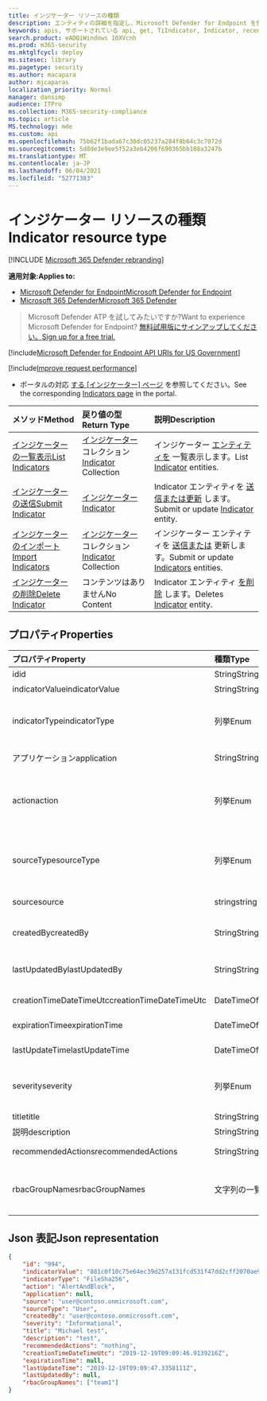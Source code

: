 ```yaml
---
title: インジケーター リソースの種類
description: エンティティの詳細を指定し、Microsoft Defender for Endpoint を使用してインジケーターの有効期限を定義します。
keywords: apis, サポートされている api, get, TiIndicator, Indicator, recent
search.product: eADQiWindows 10XVcnh
ms.prod: m365-security
ms.mktglfcycl: deploy
ms.sitesec: library
ms.pagetype: security
ms.author: macapara
author: mjcaparas
localization_priority: Normal
manager: dansimp
audience: ITPro
ms.collection: M365-security-compliance
ms.topic: article
MS.technology: mde
ms.custom: api
ms.openlocfilehash: 75b62f1bada67c30dc05237a284f8b64c3c7072d
ms.sourcegitcommit: 5d8de3e9ee5f52a3eb4206f690365bb108a3247b
ms.translationtype: MT
ms.contentlocale: ja-JP
ms.lasthandoff: 06/04/2021
ms.locfileid: "52771383"
---
```

# <a name="indicator-resource-type"></a><span data-ttu-id="03506-104">インジケーター リソースの種類</span><span class="sxs-lookup"><span data-stu-id="03506-104">Indicator resource type</span></span>

[!INCLUDE [Microsoft 365 Defender rebranding](../../includes/microsoft-defender.md)]

<span data-ttu-id="03506-105">**適用対象:**</span><span class="sxs-lookup"><span data-stu-id="03506-105">**Applies to:**</span></span>
- [<span data-ttu-id="03506-106">Microsoft Defender for Endpoint</span><span class="sxs-lookup"><span data-stu-id="03506-106">Microsoft Defender for Endpoint</span></span>](https://go.microsoft.com/fwlink/p/?linkid=2154037)
- [<span data-ttu-id="03506-107">Microsoft 365 Defender</span><span class="sxs-lookup"><span data-stu-id="03506-107">Microsoft 365 Defender</span></span>](https://go.microsoft.com/fwlink/?linkid=2118804)

> <span data-ttu-id="03506-108">Microsoft Defender ATP を試してみたいですか?</span><span class="sxs-lookup"><span data-stu-id="03506-108">Want to experience Microsoft Defender for Endpoint?</span></span> [<span data-ttu-id="03506-109">無料試用版にサインアップしてください。</span><span class="sxs-lookup"><span data-stu-id="03506-109">Sign up for a free trial.</span></span>](https://www.microsoft.com/microsoft-365/windows/microsoft-defender-atp?ocid=docs-wdatp-exposedapis-abovefoldlink) 


[!include[Microsoft Defender for Endpoint API URIs for US Government](../../includes/microsoft-defender-api-usgov.md)]

[!include[Improve request performance](../../includes/improve-request-performance.md)]


- <span data-ttu-id="03506-110">ポータルの対応 [する [インジケーター] ページ](https://securitycenter.windows.com/preferences2/custom_ti_indicators/files) を参照してください。</span><span class="sxs-lookup"><span data-stu-id="03506-110">See the corresponding [Indicators page](https://securitycenter.windows.com/preferences2/custom_ti_indicators/files) in the portal.</span></span> 

<span data-ttu-id="03506-111">メソッド</span><span class="sxs-lookup"><span data-stu-id="03506-111">Method</span></span>|<span data-ttu-id="03506-112">戻り値の型</span><span class="sxs-lookup"><span data-stu-id="03506-112">Return Type</span></span> |<span data-ttu-id="03506-113">説明</span><span class="sxs-lookup"><span data-stu-id="03506-113">Description</span></span>
:---|:---|:---
[<span data-ttu-id="03506-114">インジケーターの一覧表示</span><span class="sxs-lookup"><span data-stu-id="03506-114">List Indicators</span></span>](get-ti-indicators-collection.md) | <span data-ttu-id="03506-115">[インジケーター](ti-indicator.md) コレクション</span><span class="sxs-lookup"><span data-stu-id="03506-115">[Indicator](ti-indicator.md) Collection</span></span> | <span data-ttu-id="03506-116">インジケーター [エンティティを](ti-indicator.md) 一覧表示します。</span><span class="sxs-lookup"><span data-stu-id="03506-116">List [Indicator](ti-indicator.md) entities.</span></span>
[<span data-ttu-id="03506-117">インジケーターの送信</span><span class="sxs-lookup"><span data-stu-id="03506-117">Submit Indicator</span></span>](post-ti-indicator.md) | [<span data-ttu-id="03506-118">インジケーター</span><span class="sxs-lookup"><span data-stu-id="03506-118">Indicator</span></span>](ti-indicator.md) | <span data-ttu-id="03506-119">Indicator エンティティを [送信または更新](ti-indicator.md) します。</span><span class="sxs-lookup"><span data-stu-id="03506-119">Submit or update [Indicator](ti-indicator.md) entity.</span></span>
[<span data-ttu-id="03506-120">インジケーターのインポート</span><span class="sxs-lookup"><span data-stu-id="03506-120">Import Indicators</span></span>](import-ti-indicators.md) | <span data-ttu-id="03506-121">[インジケーター](ti-indicator.md) コレクション</span><span class="sxs-lookup"><span data-stu-id="03506-121">[Indicator](ti-indicator.md) Collection</span></span> | <span data-ttu-id="03506-122">インジケーター エンティティを [送信または](ti-indicator.md) 更新します。</span><span class="sxs-lookup"><span data-stu-id="03506-122">Submit or update [Indicators](ti-indicator.md) entities.</span></span>
[<span data-ttu-id="03506-123">インジケーターの削除</span><span class="sxs-lookup"><span data-stu-id="03506-123">Delete Indicator</span></span>](delete-ti-indicator-by-id.md) | <span data-ttu-id="03506-124">コンテンツはありません</span><span class="sxs-lookup"><span data-stu-id="03506-124">No Content</span></span> | <span data-ttu-id="03506-125">Indicator エンティティ [を削除](ti-indicator.md) します。</span><span class="sxs-lookup"><span data-stu-id="03506-125">Deletes [Indicator](ti-indicator.md) entity.</span></span>


## <a name="properties"></a><span data-ttu-id="03506-126">プロパティ</span><span class="sxs-lookup"><span data-stu-id="03506-126">Properties</span></span>
<span data-ttu-id="03506-127">プロパティ</span><span class="sxs-lookup"><span data-stu-id="03506-127">Property</span></span> |  <span data-ttu-id="03506-128">種類</span><span class="sxs-lookup"><span data-stu-id="03506-128">Type</span></span>    |   <span data-ttu-id="03506-129">説明</span><span class="sxs-lookup"><span data-stu-id="03506-129">Description</span></span>
:---|:---|:---
<span data-ttu-id="03506-130">id</span><span class="sxs-lookup"><span data-stu-id="03506-130">id</span></span> | <span data-ttu-id="03506-131">String</span><span class="sxs-lookup"><span data-stu-id="03506-131">String</span></span> | <span data-ttu-id="03506-132">Indicator エンティティ [の](ti-indicator.md) ID。</span><span class="sxs-lookup"><span data-stu-id="03506-132">Identity of the [Indicator](ti-indicator.md) entity.</span></span>
<span data-ttu-id="03506-133">indicatorValue</span><span class="sxs-lookup"><span data-stu-id="03506-133">indicatorValue</span></span> | <span data-ttu-id="03506-134">String</span><span class="sxs-lookup"><span data-stu-id="03506-134">String</span></span> | <span data-ttu-id="03506-135">Indicator の [値](ti-indicator.md)です。</span><span class="sxs-lookup"><span data-stu-id="03506-135">The value of the [Indicator](ti-indicator.md).</span></span>
<span data-ttu-id="03506-136">indicatorType</span><span class="sxs-lookup"><span data-stu-id="03506-136">indicatorType</span></span> | <span data-ttu-id="03506-137">列挙</span><span class="sxs-lookup"><span data-stu-id="03506-137">Enum</span></span> | <span data-ttu-id="03506-138">インジケーターの種類。</span><span class="sxs-lookup"><span data-stu-id="03506-138">Type of the indicator.</span></span> <span data-ttu-id="03506-139">指定できる値は、"FileSha1"、"FileSha256"、"IpAddress"、"DomainName" および "Url" です。</span><span class="sxs-lookup"><span data-stu-id="03506-139">Possible values are: "FileSha1", "FileSha256", "IpAddress", "DomainName" and "Url".</span></span>
<span data-ttu-id="03506-140">アプリケーション</span><span class="sxs-lookup"><span data-stu-id="03506-140">application</span></span> | <span data-ttu-id="03506-141">String</span><span class="sxs-lookup"><span data-stu-id="03506-141">String</span></span> | <span data-ttu-id="03506-142">インジケーターに関連付けられているアプリケーション。</span><span class="sxs-lookup"><span data-stu-id="03506-142">The application associated with the indicator.</span></span> 
<span data-ttu-id="03506-143">action</span><span class="sxs-lookup"><span data-stu-id="03506-143">action</span></span> | <span data-ttu-id="03506-144">列挙</span><span class="sxs-lookup"><span data-stu-id="03506-144">Enum</span></span> | <span data-ttu-id="03506-145">インジケーターが組織内で検出される場合に実行されるアクション。</span><span class="sxs-lookup"><span data-stu-id="03506-145">The action that will be taken if the indicator will be discovered in the organization.</span></span> <span data-ttu-id="03506-146">指定できる値は、"Alert"、"AlertAndBlock"、"Allowed" です。</span><span class="sxs-lookup"><span data-stu-id="03506-146">Possible values are: "Alert", "AlertAndBlock", and "Allowed".</span></span>
<span data-ttu-id="03506-147">sourceType</span><span class="sxs-lookup"><span data-stu-id="03506-147">sourceType</span></span> | <span data-ttu-id="03506-148">列挙</span><span class="sxs-lookup"><span data-stu-id="03506-148">Enum</span></span> | <span data-ttu-id="03506-149">"User" (ポータルからなど) ユーザーが作成したインジケーターの場合、API を介して自動アプリケーションを使用して送信された場合は "AadApp"。</span><span class="sxs-lookup"><span data-stu-id="03506-149">"User" in case the Indicator created by a user (e.g. from the portal), "AadApp" in case it submitted using automated application via the API.</span></span>
<span data-ttu-id="03506-150">source</span><span class="sxs-lookup"><span data-stu-id="03506-150">source</span></span> | <span data-ttu-id="03506-151">string</span><span class="sxs-lookup"><span data-stu-id="03506-151">string</span></span> | <span data-ttu-id="03506-152">インジケーターを送信したユーザー/アプリケーションの名前。</span><span class="sxs-lookup"><span data-stu-id="03506-152">The name of the user/application that submitted the indicator.</span></span>
<span data-ttu-id="03506-153">createdBy</span><span class="sxs-lookup"><span data-stu-id="03506-153">createdBy</span></span> | <span data-ttu-id="03506-154">String</span><span class="sxs-lookup"><span data-stu-id="03506-154">String</span></span> | <span data-ttu-id="03506-155">インジケーターを送信したユーザー/アプリケーションの一意の ID。</span><span class="sxs-lookup"><span data-stu-id="03506-155">Unique identity of the user/application that submitted the indicator.</span></span>
<span data-ttu-id="03506-156">lastUpdatedBy</span><span class="sxs-lookup"><span data-stu-id="03506-156">lastUpdatedBy</span></span> | <span data-ttu-id="03506-157">String</span><span class="sxs-lookup"><span data-stu-id="03506-157">String</span></span> | <span data-ttu-id="03506-158">インジケーターを最後に更新したユーザー/アプリケーションの ID。</span><span class="sxs-lookup"><span data-stu-id="03506-158">Identity of the user/application that last updated the indicator.</span></span>
<span data-ttu-id="03506-159">creationTimeDateTimeUtc</span><span class="sxs-lookup"><span data-stu-id="03506-159">creationTimeDateTimeUtc</span></span> | <span data-ttu-id="03506-160">DateTimeOffset</span><span class="sxs-lookup"><span data-stu-id="03506-160">DateTimeOffset</span></span> | <span data-ttu-id="03506-161">インジケーターが作成された日時。</span><span class="sxs-lookup"><span data-stu-id="03506-161">The date and time when the indicator was created.</span></span>
<span data-ttu-id="03506-162">expirationTime</span><span class="sxs-lookup"><span data-stu-id="03506-162">expirationTime</span></span> | <span data-ttu-id="03506-163">DateTimeOffset</span><span class="sxs-lookup"><span data-stu-id="03506-163">DateTimeOffset</span></span> | <span data-ttu-id="03506-164">インジケーターの有効期限。</span><span class="sxs-lookup"><span data-stu-id="03506-164">The expiration time of the indicator.</span></span>
<span data-ttu-id="03506-165">lastUpdateTime</span><span class="sxs-lookup"><span data-stu-id="03506-165">lastUpdateTime</span></span> | <span data-ttu-id="03506-166">DateTimeOffset</span><span class="sxs-lookup"><span data-stu-id="03506-166">DateTimeOffset</span></span> | <span data-ttu-id="03506-167">インジケーターが最後に更新された時刻。</span><span class="sxs-lookup"><span data-stu-id="03506-167">The last time the indicator was updated.</span></span>
<span data-ttu-id="03506-168">severity</span><span class="sxs-lookup"><span data-stu-id="03506-168">severity</span></span> | <span data-ttu-id="03506-169">列挙</span><span class="sxs-lookup"><span data-stu-id="03506-169">Enum</span></span> | <span data-ttu-id="03506-170">インジケーターの重大度。</span><span class="sxs-lookup"><span data-stu-id="03506-170">The severity of the indicator.</span></span> <span data-ttu-id="03506-171">指定できる値は、"Informational"、"Low"、"Medium"、"High" です。</span><span class="sxs-lookup"><span data-stu-id="03506-171">possible values are: "Informational", "Low", "Medium" and "High".</span></span>
<span data-ttu-id="03506-172">title</span><span class="sxs-lookup"><span data-stu-id="03506-172">title</span></span> | <span data-ttu-id="03506-173">String</span><span class="sxs-lookup"><span data-stu-id="03506-173">String</span></span> | <span data-ttu-id="03506-174">インジケーター のタイトル。</span><span class="sxs-lookup"><span data-stu-id="03506-174">Indicator title.</span></span>
<span data-ttu-id="03506-175">説明</span><span class="sxs-lookup"><span data-stu-id="03506-175">description</span></span> | <span data-ttu-id="03506-176">String</span><span class="sxs-lookup"><span data-stu-id="03506-176">String</span></span> | <span data-ttu-id="03506-177">インジケーターの説明。</span><span class="sxs-lookup"><span data-stu-id="03506-177">Description of the indicator.</span></span>
<span data-ttu-id="03506-178">recommendedActions</span><span class="sxs-lookup"><span data-stu-id="03506-178">recommendedActions</span></span> | <span data-ttu-id="03506-179">String</span><span class="sxs-lookup"><span data-stu-id="03506-179">String</span></span> | <span data-ttu-id="03506-180">インジケーターの推奨アクション。</span><span class="sxs-lookup"><span data-stu-id="03506-180">Recommended actions for the indicator.</span></span>
<span data-ttu-id="03506-181">rbacGroupNames</span><span class="sxs-lookup"><span data-stu-id="03506-181">rbacGroupNames</span></span> | <span data-ttu-id="03506-182">文字列の一覧</span><span class="sxs-lookup"><span data-stu-id="03506-182">List of strings</span></span> | <span data-ttu-id="03506-183">インジケーターが公開され、アクティブな RBAC デバイス グループ名。</span><span class="sxs-lookup"><span data-stu-id="03506-183">RBAC device group names where the indicator is exposed and active.</span></span> <span data-ttu-id="03506-184">すべてのデバイスに公開されている場合の空のリスト。</span><span class="sxs-lookup"><span data-stu-id="03506-184">Empty list in case it exposed to all devices.</span></span>


## <a name="json-representation"></a><span data-ttu-id="03506-185">Json 表記</span><span class="sxs-lookup"><span data-stu-id="03506-185">Json representation</span></span>

```json
{
    "id": "994",
    "indicatorValue": "881c0f10c75e64ec39d257a131fcd531f47dd2cff2070ae94baa347d375126fd",
    "indicatorType": "FileSha256",
    "action": "AlertAndBlock",
    "application": null,
    "source": "user@contoso.onmicrosoft.com",
    "sourceType": "User",
    "createdBy": "user@contoso.onmicrosoft.com",
    "severity": "Informational",
    "title": "Michael test",
    "description": "test",
    "recommendedActions": "nothing",
    "creationTimeDateTimeUtc": "2019-12-19T09:09:46.9139216Z",
    "expirationTime": null,
    "lastUpdateTime": "2019-12-19T09:09:47.3358111Z",
    "lastUpdatedBy": null,
    "rbacGroupNames": ["team1"]
}
```
